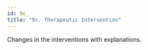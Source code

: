 ```yaml
---
id: 9c_
title: "9c. Therapeutic Intervention"
---
```

Changes in the interventions with explanations.